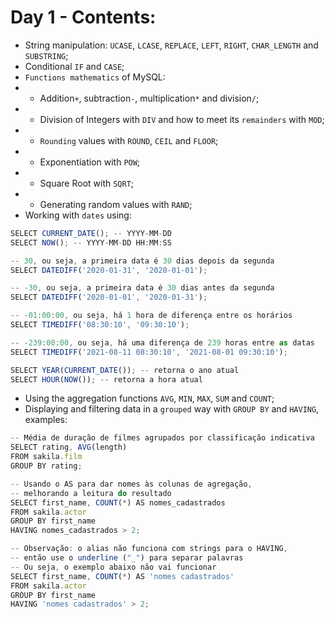# Day 1 - Contents: 

* String manipulation: `UCASE`, `LCASE`, `REPLACE`, `LEFT`, `RIGHT`, `CHAR_LENGTH` and `SUBSTRING`; 
* Conditional `IF` and `CASE`; 
* `Functions mathematics` of MySQL: 
* - Addition`+`, subtraction`-`, multiplication`*` and division`/`; 
* - Division of Integers with `DIV` and how to meet its `remainders` with `MOD`; 
* - `Rounding` values with `ROUND`, `CEIL` and `FLOOR`; 
* - Exponentiation with `POW`; 
* - Square Root with `SQRT`; 
* - Generating random values with `RAND`; 
* Working with `dates` using: 
```js
SELECT CURRENT_DATE(); -- YYYY-MM-DD
SELECT NOW(); -- YYYY-MM-DD HH:MM:SS

-- 30, ou seja, a primeira data é 30 dias depois da segunda
SELECT DATEDIFF('2020-01-31', '2020-01-01');

-- -30, ou seja, a primeira data é 30 dias antes da segunda
SELECT DATEDIFF('2020-01-01', '2020-01-31');

-- -01:00:00, ou seja, há 1 hora de diferença entre os horários
SELECT TIMEDIFF('08:30:10', '09:30:10');

-- -239:00:00, ou seja, há uma diferença de 239 horas entre as datas
SELECT TIMEDIFF('2021-08-11 08:30:10', '2021-08-01 09:30:10');

SELECT YEAR(CURRENT_DATE()); -- retorna o ano atual
SELECT HOUR(NOW()); -- retorna a hora atual
```
* Using the aggregation functions `AVG`, `MIN`, `MAX`, `SUM` and `COUNT`; 
* Displaying and filtering data in a `grouped` way with `GROUP BY` and `HAVING`, examples: 
```js
-- Média de duração de filmes agrupados por classificação indicativa
SELECT rating, AVG(length)
FROM sakila.film
GROUP BY rating;

-- Usando o AS para dar nomes às colunas de agregação,
-- melhorando a leitura do resultado
SELECT first_name, COUNT(*) AS nomes_cadastrados
FROM sakila.actor
GROUP BY first_name
HAVING nomes_cadastrados > 2;

-- Observação: o alias não funciona com strings para o HAVING,
-- então use o underline ("_") para separar palavras
-- Ou seja, o exemplo abaixo não vai funcionar
SELECT first_name, COUNT(*) AS 'nomes cadastrados'
FROM sakila.actor
GROUP BY first_name
HAVING 'nomes cadastrados' > 2;
```
